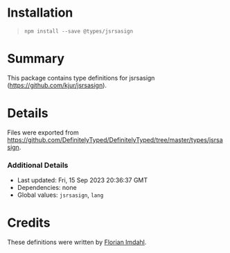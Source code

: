 # Installation
> `npm install --save @types/jsrsasign`

# Summary
This package contains type definitions for jsrsasign (https://github.com/kjur/jsrsasign).

# Details
Files were exported from https://github.com/DefinitelyTyped/DefinitelyTyped/tree/master/types/jsrsasign.

### Additional Details
 * Last updated: Fri, 15 Sep 2023 20:36:37 GMT
 * Dependencies: none
 * Global values: `jsrsasign`, `lang`

# Credits
These definitions were written by [Florian Imdahl](https://github.com/ffflorian).
